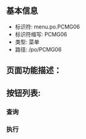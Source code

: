 
## 基本信息

- 标识符: menu.po.PCMG06
- 标识符缩写: PCMG06
- 类型: 菜单
- 路径: /po/PCMG06

## 页面功能描述：





## 按钮列表:


### 查询



### 执行


